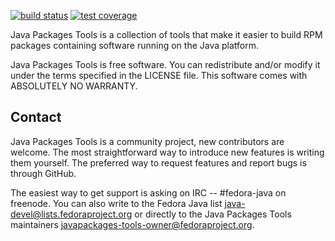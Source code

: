 [![build status](https://img.shields.io/github/actions/workflow/status/fedora-java/javapackages/ci.yml?branch=master)](https://github.com/fedora-java/javapackages/actions/workflows/ci.yml?query=branch%3Amaster) [![test coverage](https://img.shields.io/codecov/c/github/fedora-java/javapackages/master.svg)](https://codecov.io/gh/fedora-java/javapackages)

Java Packages Tools is a collection of tools that make it easier to
build RPM packages containing software running on the Java platform.

Java Packages Tools is free software. You can redistribute and/or
modify it under the terms specified in the LICENSE file.
This software comes with ABSOLUTELY NO WARRANTY.


Contact
-------

Java Packages Tools is a community project, new contributors are
welcome. The most straightforward way to introduce new features is
writing them yourself. The preferred way to request features and
report bugs is through GitHub.

The easiest way to get support is asking on IRC -- #fedora-java on
freenode. You can also write to the Fedora Java list
<java-devel@lists.fedoraproject.org> or directly to the Java Packages
Tools maintainers <javapackages-tools-owner@fedoraproject.org>.
